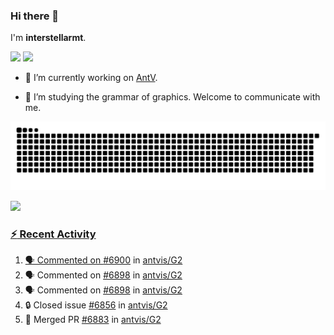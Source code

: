 ### Hi there 👋

I'm **interstellarmt**.

[![](https://img.shields.io/endpoint?url=https://awards.antv.vision/interstellarmt-g2-contributor.json)](https://github.com/antvis/g2)
[![](https://img.shields.io/endpoint?url=https://awards.antv.vision/interstellarmt-gpt-vis-contributor.json)](https://github.com/antvis/gpt-vis)

- 🔭 I’m currently working on [AntV](https://github.com/antvis).

- 📖 I’m studying the grammar of graphics. Welcome to communicate with me.

![](https://raw.githubusercontent.com/interstellarmt/interstellarmt/refs/heads/output/github-contribution-grid-snake.svg)
<div>
  <a href="https://github.com/interstellarmt">
  <img height="180em" src="https://github-readme-stats-eight-theta.vercel.app/api?username=interstellarmt&show_icons=true&include_all_commits=true&count_private=true&theme=tokyonight"/>
</div>
    
### :zap: Recent Activity

<!--START_SECTION:activity-->
1. 🗣 Commented on [#6900](https://github.com/antvis/G2/pull/6900#issuecomment-2898104924) in [antvis/G2](https://github.com/antvis/G2)
2. 🗣 Commented on [#6898](https://github.com/antvis/G2/pull/6898#issuecomment-2898074520) in [antvis/G2](https://github.com/antvis/G2)
3. 🗣 Commented on [#6898](https://github.com/antvis/G2/pull/6898#issuecomment-2898040361) in [antvis/G2](https://github.com/antvis/G2)
4. 🔒 Closed issue [#6856](https://github.com/antvis/G2/issues/6856) in [antvis/G2](https://github.com/antvis/G2)
5. 🎉 Merged PR [#6883](https://github.com/antvis/G2/pull/6883) in [antvis/G2](https://github.com/antvis/G2)
<!--END_SECTION:activity-->

